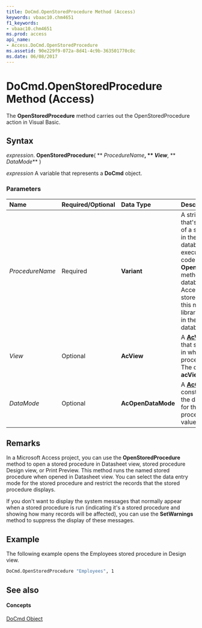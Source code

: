 ```yaml
---
title: DoCmd.OpenStoredProcedure Method (Access)
keywords: vbaac10.chm4651
f1_keywords:
- vbaac10.chm4651
ms.prod: access
api_name:
- Access.DoCmd.OpenStoredProcedure
ms.assetid: 90e229f9-072a-8d41-4c9b-363501770c8c
ms.date: 06/08/2017
---
```



# DoCmd.OpenStoredProcedure Method (Access)

The  **OpenStoredProcedure** method carries out the OpenStoredProcedure action in Visual Basic.


## Syntax

 _expression_. **OpenStoredProcedure**( ** _ProcedureName_**, ** _View_**, ** _DataMode_** )

 _expression_ A variable that represents a **DoCmd** object.


### Parameters



|**Name**|**Required/Optional**|**Data Type**|**Description**|
|:-----|:-----|:-----|:-----|
| _ProcedureName_|Required|**Variant**|A string expression that's the valid name of a stored procedure in the current database. If you execute Visual Basic code containing the  **OpenStoredProcedure** method in a library database, Microsoft Access looks for the stored procedure with this name first in the library database, then in the current database.|
| _View_|Optional|**AcView**|A  **[AcView](acview-enumeration-access.md)** constant that specifies the view in which the stored procedure will open. The default value is **acViewNormal**.|
| _DataMode_|Optional|**AcOpenDataMode**|A  **[AcOpenDataMode](acopendatamode-enumeration-access.md)** constant that specifies the data entry mode for the stored procedure. The default value is **acEdit**.|

## Remarks

In a Microsoft Access project, you can use the  **OpenStoredProcedure** method to open a stored procedure in Datasheet view, stored procedure Design view, or Print Preview. This method runs the named stored procedure when opened in Datasheet view. You can select the data entry mode for the stored procedure and restrict the records that the stored procedure displays.

If you don't want to display the system messages that normally appear when a stored procedure is run (indicating it's a stored procedure and showing how many records will be affected), you can use the  **SetWarnings** method to suppress the display of these messages.


## Example

The following example opens the Employees stored procedure in Design view.


```vb
DoCmd.OpenStoredProcedure "Employees", 1
```


## See also


#### Concepts


[DoCmd Object](docmd-object-access.md)

